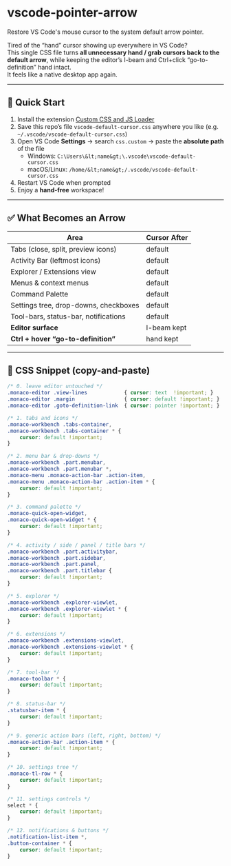 # vscode-pointer-arrow

Restore VS Code's mouse cursor to the system default arrow pointer.

Tired of the “hand” cursor showing up everywhere in VS Code?  
This single CSS file turns **all unnecessary hand / grab cursors back to the default arrow**, while keeping the editor’s I-beam and Ctrl+click “go-to-definition” hand intact.  
It feels like a native desktop app again.

---

## 🚀 Quick Start

1. Install the extension [Custom CSS and JS Loader](https://marketplace.visualstudio.com/items?itemName=be5invis.vscode-custom-css)
2. Save this repo’s file `vscode-default-cursor.css` anywhere you like (e.g. `~/.vscode/vscode-default-cursor.css`)
3. Open VS Code **Settings** → search `css.custom` → paste the **absolute path** of the file  
   - Windows: `C:\Users\&lt;name&gt;\.vscode\vscode-default-cursor.css`  
   - macOS/Linux: `/home/&lt;name&gt;/.vscode/vscode-default-cursor.css`
4. Restart VS Code when prompted
5. Enjoy a **hand-free** workspace!

---

## ✅ What Becomes an Arrow

| Area | Cursor After |
|---|---|
| Tabs (close, split, preview icons) | default |
| Activity Bar (leftmost icons) | default |
| Explorer / Extensions view | default |
| Menus & context menus | default |
| Command Palette | default |
| Settings tree, drop-downs, checkboxes | default |
| Tool-bars, status-bar, notifications | default |
| **Editor surface** | I-beam kept |
| **Ctrl + hover “go-to-definition”** | hand kept |

---

## 📄 CSS Snippet (copy-and-paste)

```css
/* 0. leave editor untouched */
.monaco-editor .view-lines            { cursor: text  !important; }
.monaco-editor .margin                { cursor: default !important; }
.monaco-editor .goto-definition-link  { cursor: pointer !important; }

/* 1. tabs and icons */
.monaco-workbench .tabs-container,
.monaco-workbench .tabs-container * {
    cursor: default !important;
}

/* 2. menu bar & drop-downs */
.monaco-workbench .part.menubar,
.monaco-workbench .part.menubar *,
.monaco-menu .monaco-action-bar .action-item,
.monaco-menu .monaco-action-bar .action-item * {
    cursor: default !important;
}

/* 3. command palette */
.monaco-quick-open-widget,
.monaco-quick-open-widget * {
    cursor: default !important;
}

/* 4. activity / side / panel / title bars */
.monaco-workbench .part.activitybar,
.monaco-workbench .part.sidebar,
.monaco-workbench .part.panel,
.monaco-workbench .part.titlebar {
    cursor: default !important;
}

/* 5. explorer */
.monaco-workbench .explorer-viewlet,
.monaco-workbench .explorer-viewlet * {
    cursor: default !important;
}

/* 6. extensions */
.monaco-workbench .extensions-viewlet,
.monaco-workbench .extensions-viewlet * {
    cursor: default !important;
}

/* 7. tool-bar */
.monaco-toolbar * {
    cursor: default !important;
}

/* 8. status-bar */
.statusbar-item * {
    cursor: default !important;
}

/* 9. generic action bars (left, right, bottom) */
.monaco-action-bar .action-item * {
    cursor: default !important;
}

/* 10. settings tree */
.monaco-tl-row * {
    cursor: default !important;
}

/* 11. settings controls */
select * {
    cursor: default !important;
}

/* 12. notifications & buttons */
.notification-list-item *,
.button-container * {
    cursor: default !important;
}